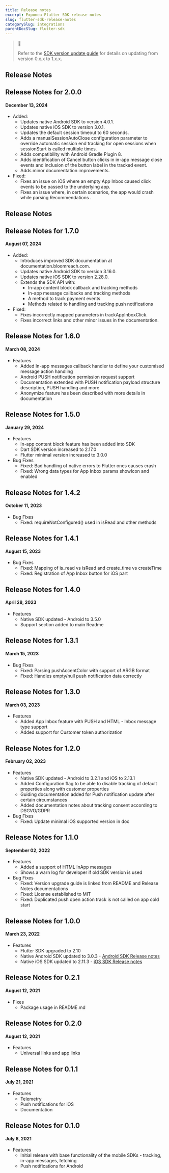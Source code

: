 ```yaml
---
title: Release notes
excerpt: Exponea Flutter SDK release notes
slug: flutter-sdk-release-notes
categorySlug: integrations
parentDocSlug: flutter-sdk
---
```


> 📘
>
> Refer to the [SDK version update guide](https://documentation.bloomreach.com/engagement/docs/flutter-sdk-version-update) for details on updating from version 0.x.x to 1.x.x.

## Release Notes
## Release Notes for 2.0.0
#### December 13, 2024
* Added:
  * Updates native Android SDK to version 4.0.1.
  * Updates native iOS SDK to version 3.0.1.
  * Updates the default session timeout to 60 seconds.
  * Adds a manualSessionAutoClose configuration parameter to override automatic session end tracking for open sessions when sessionStart is called multiple times.
  * Adds compatibility with Android Gradle Plugin 8.
  * Adds identification of Cancel button clicks in in-app message close events and inclusion of the button label in the tracked event.
  * Adds minor documentation improvements.
* Fixed:
  * Fixes an issue on iOS where an empty App Inbox caused click events to be passed to the underlying app.
  * Fixes an issue where, in certain scenarios, the app would crash while parsing Recommendations .

## Release Notes
## Release Notes for 1.7.0
#### August 07, 2024
* Added:
  * Introduces improved SDK documentation at documentation.bloomreach.com.
  * Updates native Android SDK to version 3.16.0.
  * Updates native iOS SDK to version 2.28.0.
  * Extends the SDK API with:
    * In-app content block callback and tracking methods
    * In-app message callbacks and tracking methods
    * A method to track payment events
    * Methods related to handling and tracking push notifications
* Fixed:
  * Fixes incorrectly mapped parameters in trackAppInboxClick.
  * Fixes incorrect links and other minor issues in the documentation.

## Release Notes for 1.6.0
#### March 08, 2024
* Features
  * Added In-app messages callback handler to define your customised message action handling
  * Android PUSH notification permission request support
  * Documentation extended with PUSH notification payload structure description, PUSH handling and more
  * Anonymize feature has been described with more details in documentation


## Release Notes for 1.5.0
#### January 29, 2024
* Features
  * In-app content block feature has been added into SDK
  * Dart SDK version increased to 2.17.0
  * Flutter minimal version increased to 3.0.0
* Bug Fixes
  * Fixed: Bad handling of native errors to Flutter ones causes crash
  * Fixed: Wrong data types for App Inbox params showIcon and enabled


## Release Notes for 1.4.2
#### October 11, 2023
* Bug Fixes
  * Fixed: requireNotConfigured() used in isRead and other methods


## Release Notes for 1.4.1
#### August 15, 2023
* Bug Fixes
  * Fixed: Mapping of is_read vs isRead and create_time vs createTime
  * Fixed: Registration of App Inbox button for iOS part


## Release Notes for 1.4.0
#### April 28, 2023
* Features
  * Native SDK updated - Android to 3.5.0
  * Support section added to main Readme

## Release Notes for 1.3.1
#### March 15, 2023
* Bug Fixes
  * Fixed: Parsing pushAccentColor with support of ARGB format
  * Fixed: Handles empty/null push notification data correctly


## Release Notes for 1.3.0
#### March 03, 2023
* Features
  * Added App Inbox feature with PUSH and HTML - Inbox message type support
  * Added support for Customer token authorization


## Release Notes for 1.2.0
#### February 02, 2023
* Features
  * Native SDK updated - Android to 3.2.1 and iOS to 2.13.1
  * Added Configuration flag to be able to disable tracking of default properties along with customer properties
  * Guiding documentation added for Push notification update after certain circumstances
  * Added documentation notes about tracking consent according to DSGVO/GDPR
* Bug Fixes
  * Fixed: Update minimal iOS supported version in doc


## Release Notes for 1.1.0
#### September 02, 2022
* Features
  * Added a support of HTML InApp messages
  * Shows a warn log for developer if old SDK version is used
* Bug Fixes
  * Fixed: Version upgrade guide is linked from README and Release Notes documentations
  * Fixed: License established to MIT
  * Fixed: Duplicated push open action track is not called on app cold start

## Release Notes for 1.0.0
#### March 23, 2022
* Features
  * Flutter SDK upgraded to 2.10
  * Native Android SDK updated to 3.0.3 - [Android SDK Release notes](https://github.com/exponea/exponea-android-sdk/blob/3.0.3/Documentation/RELEASE_NOTES.md)
  * Native iOS SDK updated to 2.11.3 - [iOS SDK Release notes](https://documentation.bloomreach.com/engagement/docs/ios-sdk-release-notes#release-notes-for-2113)

## Release Notes for 0.2.1
#### August 12, 2021
* Fixes
    * Package usage in README.md

## Release Notes for 0.2.0
#### August 12, 2021
* Features
    * Universal links and app links

## Release Notes for 0.1.1
#### July 21, 2021
* Features
    * Telemetry
    * Push notifications for iOS
    * Documentation

## Release Notes for 0.1.0
#### July 8, 2021
* Features
    * Initial release with base functionality of the mobile SDKs - tracking, in-app messages, fetching
    * Push notifications for Android

